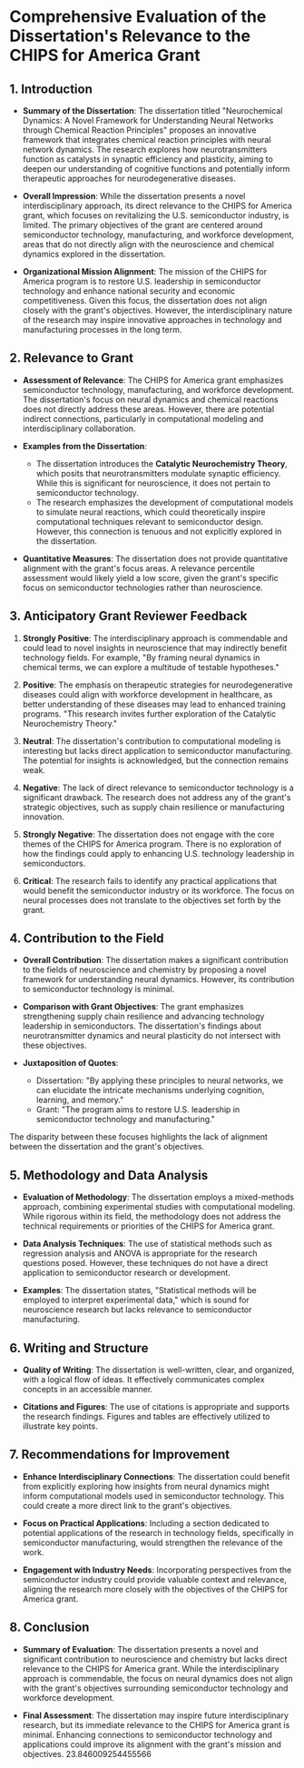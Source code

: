 # Comprehensive Evaluation of the Dissertation's Relevance to the CHIPS for America Grant

## 1. Introduction
- **Summary of the Dissertation**: The dissertation titled "Neurochemical Dynamics: A Novel Framework for Understanding Neural Networks through Chemical Reaction Principles" proposes an innovative framework that integrates chemical reaction principles with neural network dynamics. The research explores how neurotransmitters function as catalysts in synaptic efficiency and plasticity, aiming to deepen our understanding of cognitive functions and potentially inform therapeutic approaches for neurodegenerative diseases.

- **Overall Impression**: While the dissertation presents a novel interdisciplinary approach, its direct relevance to the CHIPS for America grant, which focuses on revitalizing the U.S. semiconductor industry, is limited. The primary objectives of the grant are centered around semiconductor technology, manufacturing, and workforce development, areas that do not directly align with the neuroscience and chemical dynamics explored in the dissertation.

- **Organizational Mission Alignment**: The mission of the CHIPS for America program is to restore U.S. leadership in semiconductor technology and enhance national security and economic competitiveness. Given this focus, the dissertation does not align closely with the grant's objectives. However, the interdisciplinary nature of the research may inspire innovative approaches in technology and manufacturing processes in the long term.

## 2. Relevance to Grant
- **Assessment of Relevance**: The CHIPS for America grant emphasizes semiconductor technology, manufacturing, and workforce development. The dissertation's focus on neural dynamics and chemical reactions does not directly address these areas. However, there are potential indirect connections, particularly in computational modeling and interdisciplinary collaboration.

- **Examples from the Dissertation**:
  - The dissertation introduces the **Catalytic Neurochemistry Theory**, which posits that neurotransmitters modulate synaptic efficiency. While this is significant for neuroscience, it does not pertain to semiconductor technology.
  - The research emphasizes the development of computational models to simulate neural reactions, which could theoretically inspire computational techniques relevant to semiconductor design. However, this connection is tenuous and not explicitly explored in the dissertation.

- **Quantitative Measures**: The dissertation does not provide quantitative alignment with the grant's focus areas. A relevance percentile assessment would likely yield a low score, given the grant's specific focus on semiconductor technologies rather than neuroscience.

## 3. Anticipatory Grant Reviewer Feedback
1. **Strongly Positive**: The interdisciplinary approach is commendable and could lead to novel insights in neuroscience that may indirectly benefit technology fields. For example, "By framing neural dynamics in chemical terms, we can explore a multitude of testable hypotheses."

2. **Positive**: The emphasis on therapeutic strategies for neurodegenerative diseases could align with workforce development in healthcare, as better understanding of these diseases may lead to enhanced training programs. "This research invites further exploration of the Catalytic Neurochemistry Theory."

3. **Neutral**: The dissertation's contribution to computational modeling is interesting but lacks direct application to semiconductor manufacturing. The potential for insights is acknowledged, but the connection remains weak.

4. **Negative**: The lack of direct relevance to semiconductor technology is a significant drawback. The research does not address any of the grant's strategic objectives, such as supply chain resilience or manufacturing innovation.

5. **Strongly Negative**: The dissertation does not engage with the core themes of the CHIPS for America program. There is no exploration of how the findings could apply to enhancing U.S. technology leadership in semiconductors.

6. **Critical**: The research fails to identify any practical applications that would benefit the semiconductor industry or its workforce. The focus on neural processes does not translate to the objectives set forth by the grant.

## 4. Contribution to the Field
- **Overall Contribution**: The dissertation makes a significant contribution to the fields of neuroscience and chemistry by proposing a novel framework for understanding neural dynamics. However, its contribution to semiconductor technology is minimal.

- **Comparison with Grant Objectives**: The grant emphasizes strengthening supply chain resilience and advancing technology leadership in semiconductors. The dissertation's findings about neurotransmitter dynamics and neural plasticity do not intersect with these objectives.

- **Juxtaposition of Quotes**:
  - Dissertation: "By applying these principles to neural networks, we can elucidate the intricate mechanisms underlying cognition, learning, and memory."
  - Grant: "The program aims to restore U.S. leadership in semiconductor technology and manufacturing."
  
The disparity between these focuses highlights the lack of alignment between the dissertation and the grant's objectives.

## 5. Methodology and Data Analysis
- **Evaluation of Methodology**: The dissertation employs a mixed-methods approach, combining experimental studies with computational modeling. While rigorous within its field, the methodology does not address the technical requirements or priorities of the CHIPS for America grant.

- **Data Analysis Techniques**: The use of statistical methods such as regression analysis and ANOVA is appropriate for the research questions posed. However, these techniques do not have a direct application to semiconductor research or development.

- **Examples**: The dissertation states, "Statistical methods will be employed to interpret experimental data," which is sound for neuroscience research but lacks relevance to semiconductor manufacturing.

## 6. Writing and Structure
- **Quality of Writing**: The dissertation is well-written, clear, and organized, with a logical flow of ideas. It effectively communicates complex concepts in an accessible manner.

- **Citations and Figures**: The use of citations is appropriate and supports the research findings. Figures and tables are effectively utilized to illustrate key points.

## 7. Recommendations for Improvement
- **Enhance Interdisciplinary Connections**: The dissertation could benefit from explicitly exploring how insights from neural dynamics might inform computational models used in semiconductor technology. This could create a more direct link to the grant's objectives.

- **Focus on Practical Applications**: Including a section dedicated to potential applications of the research in technology fields, specifically in semiconductor manufacturing, would strengthen the relevance of the work.

- **Engagement with Industry Needs**: Incorporating perspectives from the semiconductor industry could provide valuable context and relevance, aligning the research more closely with the objectives of the CHIPS for America grant.

## 8. Conclusion
- **Summary of Evaluation**: The dissertation presents a novel and significant contribution to neuroscience and chemistry but lacks direct relevance to the CHIPS for America grant. While the interdisciplinary approach is commendable, the focus on neural dynamics does not align with the grant's objectives surrounding semiconductor technology and workforce development.

- **Final Assessment**: The dissertation may inspire future interdisciplinary research, but its immediate relevance to the CHIPS for America grant is minimal. Enhancing connections to semiconductor technology and applications could improve its alignment with the grant's mission and objectives. 23.846009254455566